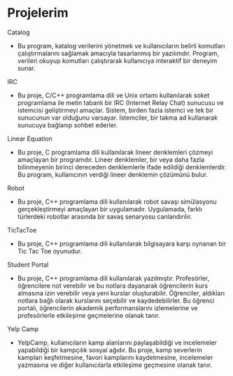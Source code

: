 # Projelerim

Catalog
- Bu program, katalog verilerini yönetmek ve kullanıcıların belirli komutları çalıştırmalarını sağlamak amacıyla tasarlanmış bir yazılımdır. Program, verileri okuyup komutları çalıştırarak kullanıcıya interaktif bir deneyim sunar.

IRC
- Bu proje, C/C++ programlama dili ve Unix ortamı kullanılarak soket programlama ile metin tabanlı bir IRC (Internet Relay Chat) sunucusu ve istemcisi geliştirmeyi amaçlar. Sistem, birden fazla istemci ve tek bir sunucunun var olduğunu varsayar. İstemciler, bir takma ad kullanarak sunucuya bağlanıp sohbet ederler.

Linear Equation
- Bu proje, C programlama dili kullanılarak lineer denklemleri çözmeyi amaçlayan bir programdır. Lineer denklemler, bir veya daha fazla bilinmeyenin birinci dereceden denklemlerle ifade edildiği denklemlerdir. Bu program, kullanıcının verdiği lineer denklemin çözümünü bulur.

Robot
- Bu proje, C++ programlama dili kullanılarak robot savaşı simülasyonu gerçekleştirmeyi amaçlayan bir uygulamadır. Uygulamada, farklı türlerdeki robotlar arasında bir savaş senaryosu canlandırılır.

TicTacToe
- Bu proje, C++ programlama dili kullanılarak bilgisayara karşı oynanan bir Tic Tac Toe oyunudur.

Student Portal
- Bu proje, C++ programlama dili kullanılarak yazılmıştır. Profesörler, öğrencilere not verebilir ve bu notlara dayanarak öğrencilerin kurs almasına izin verebilir veya yeni kurslar oluşturabilir. Öğrenciler, aldıkları notlara bağlı olarak kurslarını seçebilir ve kaydedebilirler. Bu öğrenci portalı, öğrencilerin akademik performanslarını izlemelerine ve profesörlerle etkileşime geçmelerine olanak tanır.

Yelp Camp
- YelpCamp, kullanıcıların kamp alanlarını paylaşabildiği ve incelemeler yapabildiği bir kampçılık sosyal ağıdır. Bu proje, kamp severlerin kampları keşfetmesine, favori kamplarını kaydetmesine, incelemeler yazmasına ve diğer kullanıcılarla etkileşime geçmesine olanak tanır.
